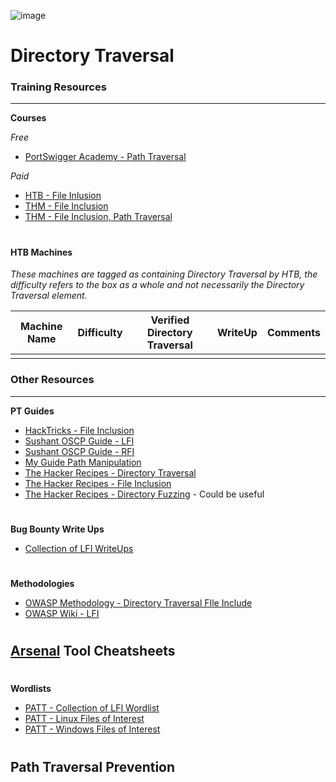 ![image](https://github.com/user-attachments/assets/9ca23281-ecee-452f-86de-79fff53cd728)

# Directory Traversal

### Training Resources
---

**Courses**

*Free*
- [PortSwigger Academy - Path Traversal](https://portswigger.net/web-security/file-path-traversal)

*Paid*
- [HTB - File Inlusion](https://academy.hackthebox.com/course/preview/file-inclusion)
- [THM - File Inclusion](https://tryhackme.com/r/room/fileinc)
- [THM - File Inclusion, Path Traversal](https://tryhackme.com/r/room/filepathtraversal)

#

#### HTB Machines
*These machines are tagged as containing Directory Traversal by HTB, the difficulty refers to the box as a whole and not necessarily the Directory Traversal element.*

| Machine Name | Difficulty | Verified Directory Traversal | WriteUp | Comments |
| -- | -- | -- | -- | -- |
| | | | | |

### Other Resources
---
**PT Guides**
- [HackTricks - File Inclusion](https://book.hacktricks.xyz/pentesting-web/file-inclusion)
- [Sushant OSCP Guide - LFI](https://sushant747.gitbooks.io/total-oscp-guide/content/local_file_inclusion.html)
- [Sushant OSCP Guide - RFI](https://sushant747.gitbooks.io/total-oscp-guide/content/remote_file_inclusion.html)
- [My Guide Path Manipulation](https://tom23rose.gitbook.io/testingmethodology/web-testing/exploitation/path-manipulation)
- [The Hacker Recipes - Directory Traversal](https://www.thehacker.recipes/web/inputs/directory-traversal#%F0%9F%9B%A0%EF%B8%8F-directory-traversal)
- [The Hacker Recipes - File Inclusion](https://www.thehacker.recipes/web/inputs/file-inclusion/#file-inclusion)
- [The Hacker Recipes - Directory Fuzzing](https://www.thehacker.recipes/web/recon/directory-fuzzing#directory-fuzzing) - Could be useful
#
**Bug Bounty Write Ups**
- [Collection of LFI WriteUps](https://github.com/alexbieber/Bug_Bounty_writeups#local-file-inclusion-lfi)
#
**Methodologies**
- [OWASP Methodology - Directory Traversal FIle Include](https://owasp.org/www-project-web-security-testing-guide/stable/4-Web_Application_Security_Testing/05-Authorization_Testing/01-Testing_Directory_Traversal_File_Include)
- [OWASP Wiki - LFI](https://wiki.owasp.org/index.php/Testing_for_Local_File_Inclusion)
#
**[Arsenal](https://github.com/Orange-Cyberdefense/arsenal/tree/master) Tool Cheatsheets**
- 
#
**Wordlists**
- [PATT - Collection of LFI Wordlist]([https://github.com/swisskyrepo/PayloadsAllTheThings/blob/master/File%20Inclusion/Intruders/JHADDIX_LFI.txt](https://github.com/danielmiessler/SecLists/tree/master/Fuzzing/LFI))
- [PATT - Linux Files of Interest](https://github.com/swisskyrepo/PayloadsAllTheThings/blob/master/File%20Inclusion/Intruders/Linux-files.txt)
- [PATT - Windows Files of Interest](https://github.com/swisskyrepo/PayloadsAllTheThings/blob/master/File%20Inclusion/Intruders/LFI-WindowsFileCheck.txt)
#
**Path Traversal Prevention**
- 
#
